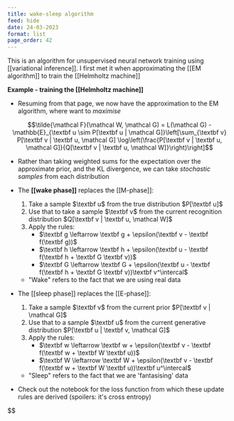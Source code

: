 ```yaml
---
title: wake-sleep algorithm
feed: hide
date: 24-03-2023
format: list
page_order: 42
---
```



This is an algorithm for unsupervised neural network training using [[variational inference]]. I first met it when approximating the [[EM algorithm]] to train the [[Helmholtz machine]]

**Example - training the [[Helmholtz machine]]**

- Resuming from that page, we now have the approximation to the EM algorithm, where want to *maximise* 

$$\tilde{\mathcal F}(\mathcal W, \mathcal G) = L(\mathcal G) - \mathbb{E}_{\textbf u \sim P[\textbf u | \mathcal G]}\left[\sum_{\textbf v} P[\textbf v | \textbf u, \mathcal G] \log\left(\frac{P[\textbf v | \textbf u, \mathcal G]}{Q[\textbf v | \textbf u, \mathcal W]}\right)\right]$$


- Rather than taking weighted sums for the expectation over the approximate prior, and the KL divergence, we can take *stochastic samples* from each distribution

- The **[[wake phase]]** replaces the [[M-phase]]:
	1. Take a sample $\textbf u$ from the true distribution $P[\textbf u]$
	2. Use that to take a sample $\textbf v$ from the current recognition distribution $Q[\textbf v | \textbf u, \mathcal W]$
	3. Apply the rules:
		- $\textbf g \leftarrow \textbf g + \epsilon(\textbf v - \textbf f(\textbf g))$
		- $\textbf h \leftarrow \textbf h + \epsilon(\textbf u - \textbf f(\textbf h + \textbf G \textbf v))$
		- $\textbf G \leftarrow \textbf G + \epsilon(\textbf u - \textbf f(\textbf h + \textbf G \textbf v))\textbf v^\intercal$
	
	- "Wake" refers to the fact that we are using real data

- The [[sleep phase]] replaces the [[E-phase]]:
	1. Take a sample $\textbf v$ from the current prior $P[\textbf v | \mathcal G]$
	2. Use that to a sample $\textbf u$ from the current generative distribution $P[\textbf u | \textbf v, \mathcal G]$
	3. Apply the rules:
		- $\textbf w \leftarrow \textbf w + \epsilon(\textbf v - \textbf f(\textbf w + \textbf W \textbf u))$
		- $\textbf W \leftarrow \textbf W + \epsilon(\textbf v - \textbf f(\textbf w + \textbf W \textbf u))\textbf u^\intercal$
	
	- "Sleep" refers to the fact that we are 'fantasising' data

- Check out the notebook for the loss function from which these update rules are derived (spoilers: it's cross entropy)

$$